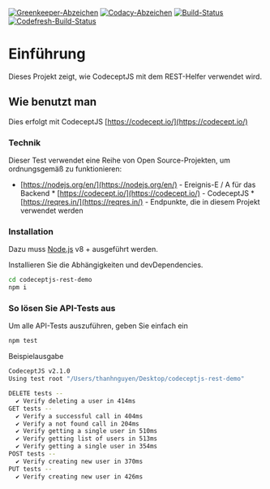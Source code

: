 [![Greenkeeper-Abzeichen](https://badges.greenkeeper.io/PeterNgTr/codeceptjs-rest-demo.svg)](https://greenkeeper.io/)[](https://greenkeeper.io/)[](https://greenkeeper.io/)
[![Codacy-Abzeichen](https://api.codacy.com/project/badge/Grade/bb3182c5d5014093be06ffbd4bf7eb6f)](https://www.codacy.com/manual/PeterNgTr/codeceptjs-rest-demo?utm_source=github.com&utm_medium=referral&utm_content=PeterNgTr/codeceptjs-rest-demo&utm_campaign=Badge_Grade)[](https://www.codacy.com/manual/PeterNgTr/codeceptjs-rest-demo?utm_source=github.com&utm_medium=referral&utm_content=PeterNgTr/codeceptjs-rest-demo&utm_campaign=Badge_Grade)[](https://www.codacy.com/manual/PeterNgTr/codeceptjs-rest-demo?utm_source=github.com&utm_medium=referral&utm_content=PeterNgTr/codeceptjs-rest-demo&utm_campaign=Badge_Grade) [![Build-Status](https://travis-ci.org/PeterNgTr/codeceptjs-rest-demo.svg?branch=master)](https://travis-ci.org/PeterNgTr/codeceptjs-rest-demo)[](https://travis-ci.org/PeterNgTr/codeceptjs-rest-demo)[](https://travis-ci.org/PeterNgTr/codeceptjs-rest-demo)
[![Codefresh-Build-Status](https://g.codefresh.io/api/badges/pipeline/peterngtr/codeceptjs-rest-demo%2Frun%20tests?branch=master&key=eyJhbGciOiJIUzI1NiJ9.NWQ3MGQyM2FlYjI1NmUwNWY0YmIxMGJm.MkIjlyFpgSMJUMUhGVgUc_ysyVxAdsWyoR4YktKRpK4&type=cf-1)](https%3A%2F%2Fg.codefresh.io%2Fpipelines%2Frun%20tests%2Fbuilds%3FrepoOwner%3DPeterNgTr%26repoName%3Dcodeceptjs-rest-demo%26serviceName%3DPeterNgTr%252Fcodeceptjs-rest-demo%26filter%3Dtrigger%3Abuild%7EBuild%3Bbranch%3Amaster%3Bpipeline%3A5de8e714d608cc1c0b490c01%7Erun%20tests)[](https%3A%2F%2Fg.codefresh.io%2Fpipelines%2Frun%20tests%2Fbuilds%3FrepoOwner%3DPeterNgTr%26repoName%3Dcodeceptjs-rest-demo%26serviceName%3DPeterNgTr%252Fcodeceptjs-rest-demo%26filter%3Dtrigger%3Abuild%7EBuild%3Bbranch%3Amaster%3Bpipeline%3A5de8e714d608cc1c0b490c01%7Erun%20tests)[](https%3A%2F%2Fg.codefresh.io%2Fpipelines%2Frun%20tests%2Fbuilds%3FrepoOwner%3DPeterNgTr%26repoName%3Dcodeceptjs-rest-demo%26serviceName%3DPeterNgTr%252Fcodeceptjs-rest-demo%26filter%3Dtrigger%3Abuild%7EBuild%3Bbranch%3Amaster%3Bpipeline%3A5de8e714d608cc1c0b490c01%7Erun%20tests)

# Einführung

Dieses Projekt zeigt, wie CodeceptJS mit dem REST-Helfer verwendet wird.

## Wie benutzt man

Dies erfolgt mit CodeceptJS [https://codecept.io/](https://codecept.io/)

### Technik

Dieser Test verwendet eine Reihe von Open Source-Projekten, um ordnungsgemäß zu funktionieren:

* [https://nodejs.org/en/](https://nodejs.org/en/) - Ereignis-E / A für das Backend * [https://codecept.io/](https://codecept.io/) - CodeceptJS * [https://reqres.in/](https://reqres.in/) - Endpunkte, die in diesem Projekt verwendet werden

### Installation

Dazu muss [Node.js](https://nodejs.org/) v8 + ausgeführt werden.

Installieren Sie die Abhängigkeiten und devDependencies.

```sh
cd codeceptjs-rest-demo
npm i
```

### So lösen Sie API-Tests aus

Um alle API-Tests auszuführen, geben Sie einfach ein

```sh
npm test
```

Beispielausgabe

```sh
CodeceptJS v2.1.0
Using test root "/Users/thanhnguyen/Desktop/codeceptjs-rest-demo"

DELETE tests --
  ✔ Verify deleting a user in 414ms
GET tests --
  ✔ Verify a successful call in 404ms
  ✔ Verify a not found call in 204ms
  ✔ Verify getting a single user in 510ms
  ✔ Verify getting list of users in 513ms
  ✔ Verify getting a single user in 354ms
POST tests --
  ✔ Verify creating new user in 370ms
PUT tests --
  ✔ Verify creating new user in 426ms
```
